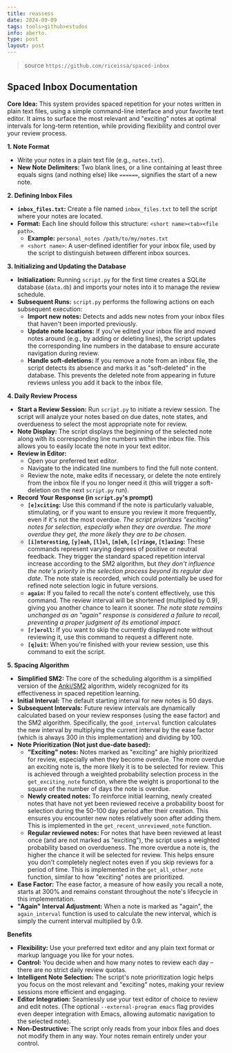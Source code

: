 ```yaml
---
title: reassess
date: 2024-09-09
tags: tools>github>estudos
info: aberto.
type: post
layout: post
---
```


> source `https://github.com/riceissa/spaced-inbox`

## Spaced Inbox Documentation

**Core Idea:** This system provides spaced repetition for your notes written in plain text files, using a simple command-line interface and your favorite text editor. It aims to surface the most relevant and "exciting" notes at optimal intervals for long-term retention, while providing flexibility and control over your review process.

**1. Note Format**
   - Write your notes in a plain text file (e.g., `notes.txt`).
   - **New Note Delimiters:** Two blank lines, or a line containing at least three equals signs (and nothing else) like `======`, signifies the start of a new note.

**2. Defining Inbox Files**
   - **`inbox_files.txt`:** Create a file named `inbox_files.txt` to tell the script where your notes are located.
   - **Format:** Each line should follow this structure: `<short name><tab><file path>`.
     - **Example:** `personal_notes /path/to/my/notes.txt`
     - `<short name>`: A user-defined identifier for your inbox file, used by the script to distinguish between different inbox sources.

**3. Initializing and Updating the Database**
   - **Initialization:** Running `script.py` for the first time creates a SQLite database (`data.db`) and imports your notes into it to manage the review schedule.
   - **Subsequent Runs:**  `script.py` performs the following actions on each subsequent execution:
     - **Import new notes:** Detects and adds new notes from your inbox files that haven't been imported previously. 
     - **Update note locations:** If you've edited your inbox file and moved notes around (e.g., by adding or deleting lines), the script updates the corresponding line numbers in the database to ensure accurate navigation during review.
     - **Handle soft-deletions:** If you remove a note from an inbox file, the script detects its absence and marks it as "soft-deleted" in the database. This prevents the deleted note from appearing in future reviews unless you add it back to the inbox file.

**4. Daily Review Process**
   - **Start a Review Session:** Run `script.py` to initiate a review session. The script will analyze your notes based on due dates, note states, and overdueness to select the most appropriate note for review.
   - **Note Display:** The script displays the beginning of the selected note along with its corresponding line numbers within the inbox file. This allows you to easily locate the note in your text editor. 
   - **Review in Editor:**
     - Open your preferred text editor.
     - Navigate to the indicated line numbers to find the full note content.
     - Review the note, make edits if necessary, or delete the note entirely from the inbox file if you no longer need it (this will trigger a soft-deletion on the next `script.py` run). 
   - **Record Your Response (in `script.py`'s prompt)**
     - **`[e]xciting`:** Use this command if the note is particularly valuable, stimulating, or if you want to ensure you review it more frequently, even if it's not the most overdue. *The script prioritizes "exciting" notes for selection, especially when they are overdue. The more overdue they get, the more likely they are to be chosen.*
     - **`[i]nteresting`, `[y]eah`, `[l]ol`, `[m]eh`, `[c]ringe`, `[t]axing`:** These commands represent varying degrees of positive or neutral feedback. They trigger the standard spaced repetition interval increase according to the SM2 algorithm, but *they don't influence the note's priority in the selection process beyond its regular due date*. The note state is recorded, which could potentially be used for refined note selection logic in future versions.
     - **`again`:**  If you failed to recall the note's content effectively, use this command. The review interval will be shortened (multiplied by 0.9), giving you another chance to learn it sooner. *The note state remains unchanged as an "again" response is considered a failure to recall, preventing a proper judgment of its emotional impact.*
     - **`[r]eroll`:** If you want to skip the currently displayed note without reviewing it, use this command to request a different note. 
     - **`[q]uit`:**  When you're finished with your review session, use this command to exit the script. 

**5. Spacing Algorithm**
   - **Simplified SM2:** The core of the scheduling algorithm is a simplified version of the [Anki/SM2](https://gist.github.com/riceissa/1ead1b9881ffbb48793565ce69d7dbdd) algorithm, widely recognized for its effectiveness in spaced repetition learning. 
   - **Initial Interval:**  The default starting interval for new notes is 50 days.
   - **Subsequent Intervals:**  Future review intervals are dynamically calculated based on your review responses (using the ease factor) and the SM2 algorithm. Specifically, the `good_interval` function calculates the new interval by multiplying the current interval by the ease factor (which is always 300 in this implementation) and dividing by 100.
   - **Note Prioritization (Not just due-date based):**
     - **"Exciting" notes:** Notes marked as "exciting" are highly prioritized for review, especially when they become overdue.  The more overdue an exciting note is, the more likely it is to be selected for review. This is achieved through a weighted probability selection process in the `get_exciting_note` function, where the weight is proportional to the square of the number of days the note is overdue.
     - **Newly created notes:** To reinforce initial learning, newly created notes that have not yet been reviewed receive a probability boost for selection during the 50-100 day period after their creation. This ensures you encounter new notes relatively soon after adding them. This is implemented in the `get_recent_unreviewed_note` function.
     - **Regular reviewed notes:** For notes that have been reviewed at least once (and are not marked as "exciting"), the script uses a weighted probability based on overdueness.  The more overdue a note is, the higher the chance it will be selected for review. This helps ensure you don't completely neglect notes even if you skip reviews for a period of time. This is implemented in the `get_all_other_note` function, similar to how "exciting" notes are prioritized.
   - **Ease Factor:** The ease factor, a measure of how easily you recall a note, starts at 300% and remains constant throughout the note's lifecycle in this implementation. 
   - **"Again" Interval Adjustment:** When a note is marked as "again", the `again_interval` function is used to calculate the new interval, which is simply the current interval multiplied by 0.9.

**Benefits**
   - **Flexibility:** Use your preferred text editor and any plain text format or markup language you like for your notes. 
   - **Control:** You decide when and how many notes to review each day – there are no strict daily review quotas.  
   - **Intelligent Note Selection:** The script's note prioritization logic helps you focus on the most relevant and "exciting" notes, making your review sessions more efficient and engaging. 
   - **Editor Integration:**  Seamlessly use your text editor of choice to review and edit notes.  (The optional `--external-program emacs` flag provides even deeper integration with Emacs, allowing automatic navigation to the selected note).
   - **Non-Destructive:** The script only reads from your inbox files and does not modify them in any way. Your notes remain entirely under your control.
